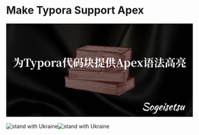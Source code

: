 # Make Typora Support Apex

![poster.zh_CN](poster.zh_CN.jpg)

![stand with Ukraine](https://badgen.net/badge/stand%20with/UKRAINE/?color=0057B8&labelColor=FFD700)![stand with Ukraine](https://badgen.net/badge/support/UKRAINE/?color=0057B8&labelColor=FFD700)

